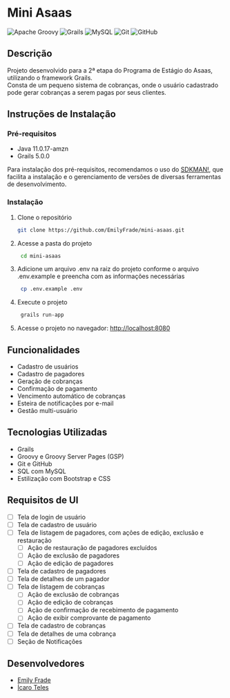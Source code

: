 # Mini Asaas

![Apache Groovy](https://img.shields.io/badge/Apache%20Groovy-4298B8.svg?style=plastic&logo=Apache+Groovy&logoColor=white)
![Grails](https://img.shields.io/badge/Grails-0175C2.svg?style=plastic&logo=Grails&logoColor=white)
![MySQL](https://img.shields.io/badge/MySQL-4479A1.svg?style=plastic&logo=MySQL&logoColor=white)
![Git](https://img.shields.io/badge/git-%23F05033.svg?style=plastic&logo=git&logoColor=white)
![GitHub](https://img.shields.io/badge/github-%23121011.svg?style=plastic&logo=github&logoColor=white)

## Descrição

Projeto desenvolvido para a 2ª etapa do Programa de Estágio do Asaas,
utilizando o framework Grails.  
Consta de um pequeno sistema de cobranças, onde o usuário cadastrado
pode gerar cobranças a serem pagas por seus clientes.

## Instruções de Instalação

### Pré-requisitos

- Java 11.0.17-amzn
- Grails 5.0.0

Para instalação dos pré-requisitos, recomendamos o uso do 
[SDKMAN!](https://sdkman.io/install), que facilita a instalação e 
o gerenciamento de versões de diversas ferramentas de desenvolvimento.

### Instalação

1. Clone o repositório
   ```sh
   git clone https://github.com/EmilyFrade/mini-asaas.git
   ```
   
2. Acesse a pasta do projeto
   ```sh
    cd mini-asaas
    ```
   
3. Adicione um arquivo .env na raiz do projeto conforme o arquivo .env.example e preencha com as informações necessárias
   ```sh
    cp .env.example .env
    ```
   
4. Execute o projeto
    ```sh
     grails run-app
     ```
   
4. Acesse o projeto no navegador: [http://localhost:8080](http://localhost:8080)

## Funcionalidades

- Cadastro de usuários
- Cadastro de pagadores
- Geração de cobranças
- Confirmação de pagamento
- Vencimento automático de cobranças
- Esteira de notificações por e-mail
- Gestão multi-usuário

## Tecnologias Utilizadas

- Grails
- Groovy e Groovy Server Pages (GSP)
- Git e GitHub
- SQL com MySQL
- Estilização com Bootstrap e CSS

## Requisitos de UI

- [ ] Tela de login de usuário
- [ ] Tela de cadastro de usuário
- [ ] Tela de listagem de pagadores, com ações de edição, exclusão e restauração
  - [ ] Ação de restauração de pagadores excluídos
  - [ ] Ação de exclusão de pagadores
  - [ ] Ação de edição de pagadores
- [ ] Tela de cadastro de pagadores
- [ ] Tela de detalhes de um pagador
- [ ] Tela de listagem de cobranças
  - [ ] Ação de exclusão de cobranças
  - [ ] Ação de edição de cobranças
  - [ ] Ação de confirmação de recebimento de pagamento
  - [ ] Ação de exibir comprovante de pagamento
- [ ] Tela de cadastro de cobranças
- [ ] Tela de detalhes de uma cobrança
- [ ] Seção de Notificações

## Desenvolvedores

- [Emily Frade](https://github.com/EmilyFrade)
- [Ícaro Teles](https://github.com/icarobteles)

